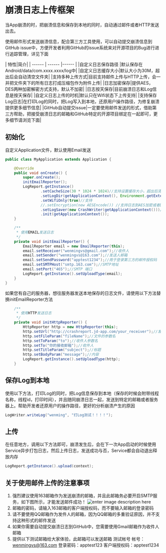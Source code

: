 # 崩溃日志上传框架
当App崩溃的时，把崩溃信息和保存到本地的同时，自动通过邮件或者HTTP发送出去。

使用邮件形式发送崩溃信息，配合第三方工具使用，可以自动提交崩溃信息到GitHub issue中，方便开发者利用GitHub的issue系统来对开源项目的Bug进行进行追踪管理，详见下面

| 特性|简介|
| ------ | ------ |------ |
|自定义日志保存路径 |默认保存在Android/data/com.xxxx.xxxx/log中|
|自定义日志缓存大小|默认大小为30M，超出后会自动清空文件夹|
|支持多种上传方式|目前支持邮件上传与HTTP上传，会一并把文件夹下的所有日志打成压缩包作为附件上传|
|日志加密保存|提供AES，DES两种加密解密方式支持，默认不加密|
|日志按天保存|目前崩溃日志和Log信息是按天保存|
|自定义日志上传的时机|默认只在Wifi状态下上传支持|
|支持保存Log日志|在打印Log的同时，把Log写入到本地，还原用户操作路径，为修复崩溃提供更多细节信息|
|GitHub自动提交issue|一定要使用邮件发送的形式，借助第三方帮助，把接受崩溃日志的邮箱和GitHub特定的开源项目绑定在一起即可，更多细节请浏览下面|


## 初始化
自定义Application文件，默认使用Email发送
``` java
public class MyApplication extends Application {

    @Override
    public void onCreate() {
        super.onCreate();
        initEmailReporter();
        LogReport.getInstance()
                .setCacheSize(30 * 1024 * 1024)//支持设置缓存大小，超出后清空
                .setLogDir(getApplicationContext(), Environment.getExternalStorageDirectory().getPath() + "/LogReport/")//支持自定义日志保存路径
                .setWifiOnly(true)//支持
                //.setEncryption(new AESEncode()) //支持日志到AES加密或者DES加密，默认不开启
                .setLogSaver(new CrashWriter(getApplicationContext()))//支持自定义保存崩溃信息的样式
                .init(getApplicationContext());
    }

    /**
     * 使用EMAIL发送日志
     */
    private void initEmailReporter() {
        EmailReporter email = new EmailReporter(this);
        email.setReceiver("wenmingvs@gmail.com");//收件人
        email.setSender("wenmingvs@163.com");//发送人邮箱
        email.setSendPassword("apptest1234");//用于登录第三方的邮件授权码
        email.setSMTPHost("smtp.163.com");//SMTP地址
        email.setPort("465");//SMTP 端口
        LogReport.getInstance().setUploadType(email);
    }    
}
```

如果您有自己的服务器，想往服务器发送本地保存的日志文件，请使用以下方法替换initEmailReporter方法

``` java
    /**
     * 使用HTTP发送日志
     */
    private void initHttpReporter() {
        HttpReporter http = new HttpReporter(this);
        http.setUrl("http://crashreport.jd-app.com/your_receiver");//发送请求的地址
        http.setFileParam("fileName");//文件的参数名
        http.setToParam("to");//收件人参数名
        http.setTo("你的接收邮箱");//收件人
        http.setTitleParam("subject");//标题
        http.setBodyParam("message");//内容
        LogReport.getInstance().setUploadType(http);
    }
```
## 保存Log到本地
使用以下方法，打印Log的同时，把Log信息保存到本地（保存的时候会附带线程名称，线程id，打印时间），并且随同崩溃日志一起，发送到特定的邮箱或者服务器上。帮助开发者还原用户的操作路径，更好的分析崩溃产生的原因
``` java
LogWriter.writeLog("wenming", "打Log测试！！！！");
```

## 上传
在任意地方，调用以下方法即可，崩溃发生后，会在下一次App启动的时候使用Service异步打包日志，然后上传日志，发送成功与否，Service都会自动退出释放内存
``` java
LogReport.getInstance().upload(context);
```

## 关于使用邮件上传的注意事项
1. 强烈建议使用163邮箱作为发送崩溃的邮箱，并且此邮箱务必要开启SMTP服务，如下图所示，才能发送邮件成功！
![enter image description here](http://ww1.sinaimg.cn/mw690/691cc151gw1f5zafbkamrj20fl05kaa8.jpg)
2. 邮箱的密码，请输入163邮箱的客户端授权码，而不要输入邮箱的登录密码
2. 请不要使用QQ邮箱作为发件人的邮箱，因为QQ邮箱的多重验证原因，并不支持这种形式的邮件发送
3.  如果你需要自动提交崩溃日志到GitHub中，您需要使用Gmail邮箱作为收件人邮箱
4. 提供以下测试邮箱给大家体验，此邮箱可以发送邮箱
测试帐号
帐号：wenmingvs@163.com
登录密码：apptest123
客户端授权码：apptest1234

